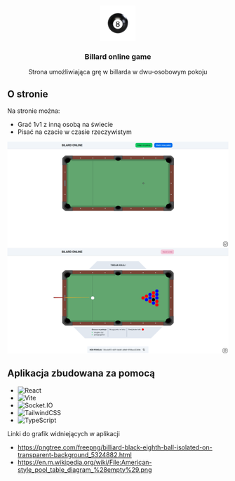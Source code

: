 <div align="center">
  <a href="<link do stronki>">
    <img src="client/public/8_pool_ball_360x360.png" alt="logo" width="80" height="80">
  </a>

  <h3>Billard online game</h3>
  <p>Strona umożliwiająca grę w billarda w dwu-osobowym pokoju</p>
</div>
  
  ## O stronie

   Na stronie można:
  * Grać 1v1 z inną osobą na świecie
  * Pisać na czacie w czasie rzeczywistym

  ![Zdjęcie strony](client/public/pool_game_home_page.png)
  ![Zdjęcie strony w trakcie rozgrywki](client/public/pool_game_in_game.png)
  
## Aplikacja zbudowana za pomocą

* ![React](https://img.shields.io/badge/react-%2320232a.svg?style=for-the-badge&logo=react&logoColor=%2361DAFB)
* ![Vite](https://img.shields.io/badge/vite-%23646CFF.svg?style=for-the-badge&logo=vite&logoColor=white)
* ![Socket.IO](https://img.shields.io/badge/Socket.io-010101?&style=for-the-badge&logo=Socket.io&logoColor=white)
* ![TailwindCSS](https://img.shields.io/badge/Tailwind_CSS-38B2AC?style=for-the-badge&logo=tailwind-css&logoColor=white)
* ![TypeScript](https://img.shields.io/badge/typescript-%23007ACC.svg?style=for-the-badge&logo=typescript&logoColor=white)

Linki do grafik widniejących w aplikacji
* https://pngtree.com/freepng/billiard-black-eighth-ball-isolated-on-transparent-background_5324882.html
* https://en.m.wikipedia.org/wiki/File:American-style_pool_table_diagram_%28empty%29.png
